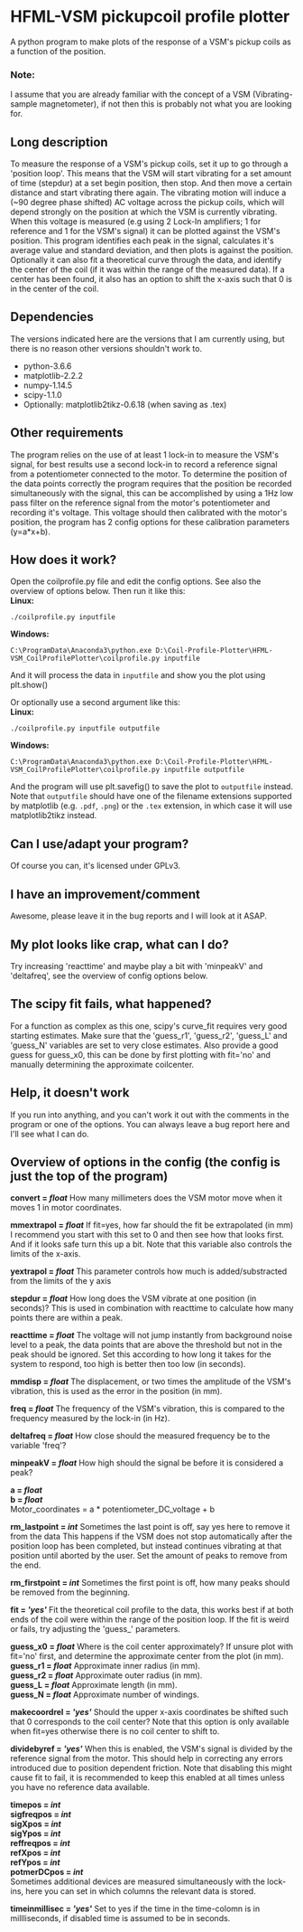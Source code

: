 # HFML-VSM pickupcoil profile plotter
A python program to make plots of the response of a VSM's pickup coils as a function of the position.

### Note:
I assume that you are already familiar with the concept of a VSM (Vibrating-sample magnetometer), if not then this is probably not what you are looking for.

## Long description
To measure the response of a VSM's pickup coils, set it up to go through a 'position loop'. This means that the VSM will start vibrating for a set amount of time (stepdur) at a set begin position, then stop. 
And then move a certain distance and start vibrating there again. 
The vibrating motion will induce a (~90 degree phase shifted) AC voltage across the pickup coils, which will depend strongly on the position at which the VSM is currently vibrating. 
When this voltage is measured (e.g using 2 Lock-In amplifiers; 1 for reference and 1 for the VSM's signal) it can be plotted against the VSM's position. 
This program identifies each peak in the signal, calculates it's average value and standard deviation, and then plots is against the position. 
Optionally it can also fit a theoretical curve through the data, and identify the center of the coil (if it was within the range of the measured data). 
If a center has been found, it also has an option to shift the x-axis such that 0 is in the center of the coil.

## Dependencies
The versions indicated here are the versions that I am currently using, but there is no reason other versions shouldn't work to.
- python-3.6.6
- matplotlib-2.2.2
- numpy-1.14.5
- scipy-1.1.0
- Optionally: matplotlib2tikz-0.6.18 (when saving as .tex)

## Other requirements
The program relies on the use of at least 1 lock-in to measure the VSM's signal, for best results use a second lock-in to record a reference signal from a potentiometer connected to the motor.
To determine the position of the data points correctly the program requires that the position be recorded simultaneously with the signal, 
this can be accomplished by using a 1Hz low pass filter on the reference signal from the motor's potentiometer and recording it's voltage. 
This voltage should then calibrated with the motor's position, the program has 2 config options for these calibration parameters (y=a*x+b).

## How does it work?
Open the coilprofile.py file and edit the config options. See also the overview of options below.
Then run it like this:\
**Linux:**
```
./coilprofile.py inputfile
```
**Windows:**
```
C:\ProgramData\Anaconda3\python.exe D:\Coil-Profile-Plotter\HFML-VSM_CoilProfilePlotter\coilprofile.py inputfile
```
And it will process the data in `inputfile` and show you the plot using plt.show()
 
Or optionally use a second argument like this:\
**Linux:**
```
./coilprofile.py inputfile outputfile
```
**Windows:**
```
C:\ProgramData\Anaconda3\python.exe D:\Coil-Profile-Plotter\HFML-VSM_CoilProfilePlotter\coilprofile.py inputfile outputfile
```
And the program will use plt.savefig() to save the plot to `outputfile` instead.
Note that `outputfile` should have one of the filename extensions supported by matplotlib (e.g. `.pdf`, `.png`)
or the `.tex` extension, in which case it will use matplotlib2tikz instead.

## Can I use/adapt your program?
Of course you can, it's licensed under GPLv3.

## I have an improvement/comment
Awesome, please leave it in the bug reports and I will look at it ASAP.

## My plot looks like crap, what can I do?
Try increasing 'reacttime' and maybe play a bit with 'minpeakV' and 'deltafreq', see the overview of config options below.

## The scipy fit fails, what happened?
For a function as complex as this one, scipy's curve_fit requires very good starting estimates. 
Make sure that the 'guess_r1', 'guess_r2', 'guess_L' and 'guess_N' variables are set to very close estimates. 
Also provide a good guess for guess_x0, this can be done by first plotting with fit='no' and manually determining the approximate coilcenter.

## Help, it doesn't work
If you run into anything, and you can't work it out with the comments in the program or one of the options. You can always leave a bug report here and I'll see what I can do.

## Overview of options in the config (the config is just the top of the program)

**convert = _float_** 
How many millimeters does the VSM motor move when it moves 1 in motor coordinates.

**mmextrapol = _float_**
If fit=yes, how far should the fit be extrapolated (in mm)
I recommend you start with this set to 0 and then see how that looks first. And if it looks safe turn this up a bit. Note that this variable also controls the limits of the x-axis.

**yextrapol = _float_**
This parameter controls how much is added/substracted from the limits of the y axis

**stepdur = _float_**
How long does the VSM vibrate at one position (in seconds)? 
This is used in combination with reacttime to calculate how many points there are within a peak.

**reacttime = _float_**
The voltage will not jump instantly from background noise level to a peak, the data points that are above the threshold but not in the peak should be ignored. Set this according to how long it takes for the system to respond, too high is better then too low (in seconds).

**mmdisp = _float_**
The displacement, or two times the amplitude of the VSM's vibration, this is used as the error in the position (in mm).

**freq = _float_**
The frequency of the VSM's vibration, this is compared to the frequency measured by the lock-in (in Hz).

**deltafreq = _float_**
How close should the measured frequency be to the variable 'freq'?

**minpeakV = _float_**
How high should the signal be before it is considered a peak?

**a = _float_**\
**b = _float_**\
Motor_coordinates = a * potentiometer_DC_voltage + b

**rm_lastpoint = _int_**
Sometimes the last point is off, say yes here to remove it from the data
This happens if the VSM does not stop automatically after the position loop has been completed, but instead continues vibrating at that position until aborted by the user. Set the amount of peaks to remove from the end.

**rm_firstpoint = _int_**
Sometimes the first point is off, how many peaks should be removed from the beginning.

**fit = _'yes'_**
Fit the theoretical coil profile to the data, this works best if at both ends of the coil were within the range of the position loop. If the fit is weird or fails, try adjusting the 'guess_' parameters.

**guess_x0 = _float_** Where is the coil center approximately? If unsure plot with fit='no' first, and determine the approximate center from the plot (in mm).\
**guess_r1 = _float_** Approximate inner radius (in mm).\
**guess_r2 = _float_** Approximate outer radius (in mm).\
**guess_L = _float_** Approximate length (in mm).\
**guess_N = _float_** Approximate number of windings.

**makecoordrel = _'yes'_**
Should the upper x-axis coordinates be shifted such that 0 corresponds to the coil center?
Note that this option is only available when fit=yes otherwise there is no coil center to shift to.

**dividebyref = _'yes'_**
When this is enabled, the VSM's signal is divided by the reference signal from the motor.
This should help in correcting any errors introduced due to position dependent friction.
Note that disabling this might cause fit to fail, it is recommended to keep this enabled at all times unless you have no reference data available.

**timepos = _int_**\
**sigfreqpos = _int_**\
**sigXpos = _int_**\
**sigYpos = _int_**\
**reffreqpos = _int_**\
**refXpos = _int_**\
**refYpos = _int_**\
**potmerDCpos = _int_**\
Sometimes additional devices are measured simultaneously with the lock-ins, here you can set in which columns the relevant data is stored.

**timeinmillisec = _'yes'_** Set to yes if the time in the time-colomn is in millliseconds, if disabled time is assumed to be in seconds.
